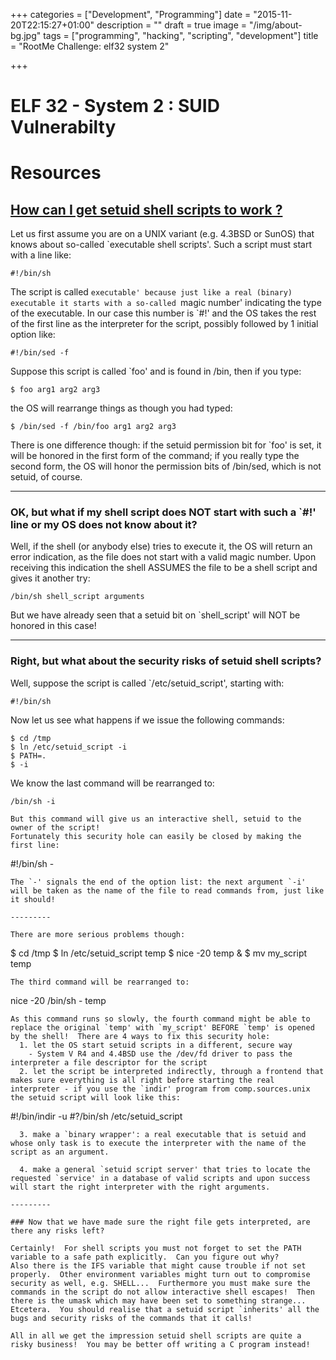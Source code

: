 +++
categories = ["Development", "Programming"]
date = "2015-11-20T22:15:27+01:00"
description = ""
draft = true
image = "/img/about-bg.jpg"
tags = ["programming", "hacking", "scripting", "development"]
title = "RootMe Challenge: elf32 system 2"

+++

# ELF 32 - System 2 : SUID Vulnerabilty

# Resources

## [How can I get setuid shell scripts to work ?](http://www.faqs.org/faqs/unix-faq/faq/part4/section-7.html)

Let us first assume you are on a UNIX variant (e.g. 4.3BSD or SunOS) that knows about so-called `executable shell scripts'.
Such a script must start with a line like:
```
#!/bin/sh
```

The script is called `executable' because just like a real (binary) executable it starts with a so-called `magic number' indicating the type of the executable.  In our case this number is `#!' and the OS takes the rest of the first line as the interpreter for the script, possibly followed by 1 initial option like:
```
#!/bin/sed -f
````

Suppose this script is called `foo' and is found in /bin, then if you type:
```
$ foo arg1 arg2 arg3
```
the OS will rearrange things as though you had typed:
```
$ /bin/sed -f /bin/foo arg1 arg2 arg3
```
There is one difference though: if the setuid permission bit for `foo' is set, it will be honored in the first form of the command; if you really type the second form, the OS will honor the permission bits of /bin/sed, which is not setuid, of course.

----------

### OK, but what if my shell script does NOT start with such a `#!' line or my OS does not know about it?

Well, if the shell (or anybody else) tries to execute it, the OS will return an error indication, as the file does not start with a valid magic number.  Upon receiving this indication the shell ASSUMES the file to be a shell script and gives it another try:
```
/bin/sh shell_script arguments
```

But we have already seen that a setuid bit on `shell_script' will NOT be honored in this case!

----------

### Right, but what about the security risks of setuid shell scripts?

Well, suppose the script is called `/etc/setuid_script', starting with:
```
#!/bin/sh
```        
Now let us see what happens if we issue the following commands:
```
$ cd /tmp
$ ln /etc/setuid_script -i
$ PATH=.
$ -i
```
We know the last command will be rearranged to:
```
/bin/sh -i

But this command will give us an interactive shell, setuid to the owner of the script!
Fortunately this security hole can easily be closed by making the first line:
```
#!/bin/sh -
```
The `-' signals the end of the option list: the next argument `-i' will be taken as the name of the file to read commands from, just like it should!

---------

There are more serious problems though:
```
$ cd /tmp
$ ln /etc/setuid_script temp
$ nice -20 temp &
$ mv my_script temp
```
The third command will be rearranged to:
```
nice -20 /bin/sh - temp
```
As this command runs so slowly, the fourth command might be able to replace the original `temp' with `my_script' BEFORE `temp' is opened by the shell!  There are 4 ways to fix this security hole:
  1. let the OS start setuid scripts in a different, secure way
    - System V R4 and 4.4BSD use the /dev/fd driver to pass the interpreter a file descriptor for the script
  2. let the script be interpreted indirectly, through a frontend that makes sure everything is all right before starting the real interpreter - if you use the `indir' program from comp.sources.unix the setuid script will look like this:
```
#!/bin/indir -u
#?/bin/sh /etc/setuid_script
```
  3. make a `binary wrapper': a real executable that is setuid and whose only task is to execute the interpreter with the name of the script as an argument.

  4. make a general `setuid script server' that tries to locate the requested `service' in a database of valid scripts and upon success will start the right interpreter with the right arguments.

---------

### Now that we have made sure the right file gets interpreted, are there any risks left?

Certainly!  For shell scripts you must not forget to set the PATH variable to a safe path explicitly.  Can you figure out why?
Also there is the IFS variable that might cause trouble if not set properly.  Other environment variables might turn out to compromise security as well, e.g. SHELL...  Furthermore you must make sure the commands in the script do not allow interactive shell escapes!  Then there is the umask which may have been set to something strange...
Etcetera.  You should realise that a setuid script `inherits' all the bugs and security risks of the commands that it calls!

All in all we get the impression setuid shell scripts are quite a risky business!  You may be better off writing a C program instead!

